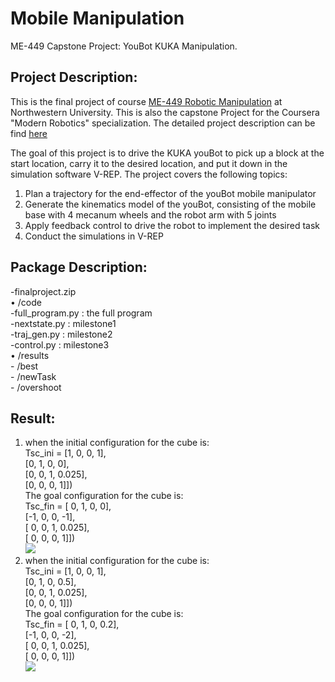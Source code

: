 # Mobile Manipulation
ME-449 Capstone Project: YouBot KUKA Manipulation. 

## Project Description:

This is the final project of course [ME-449 Robotic Manipulation](http://hades.mech.northwestern.edu/index.php/ME_449_Robotic_Manipulation) at Northwestern University. This is also the capstone Project for the Coursera "Modern Robotics" specialization. The detailed project description can be find [here](http://hades.mech.northwestern.edu/index.php/Mobile_Manipulation_Capstone#Milestone_1:_youBot_Kinematics_Simulator_and_csv_Output)

The goal of this project is to drive the KUKA youBot to pick up a block at the start location, carry it to the desired location, and put it down in the simulation software V-REP. The project covers the following topics:<br>
1. Plan a trajectory for the end-effector of the youBot mobile manipulator<br>
2. Generate the kinematics model of the youBot, consisting of the mobile base with 4 mecanum wheels and the robot arm with 5 joints<br>
3. Apply feedback control to drive the robot to implement the desired task<br>
4. Conduct the simulations in V-REP

## Package Description:
-finalproject.zip<br>
    • /code<br>
        -full_program.py : the full program<br>
        -nextstate.py : milestone1<br>
        -traj_gen.py : milestone2<br>
        -control.py : milestone3<br>
    • /results<br>
        - /best<br>
        - /newTask<br>
        - /overshoot<br>
## Result:

1. when the initial configuration for the cube is:<br>
Tsc_ini = 
[1, 0, 0,     1],<br>
[0, 1, 0,     0],<br>
[0, 0, 1, 0.025],<br>
[0, 0, 0,     1]])<br>
The goal configuration for the cube is:<br>
Tsc_fin =
[ 0, 1, 0,     0],<br>
[-1, 0, 0,    -1],<br>
[ 0, 0, 1, 0.025],<br>
[ 0, 0, 0,     1]])<br>
![](/results/overshoot/overshoot.gif)
2. when the initial configuration for the cube is:<br>
Tsc_ini = 
[1, 0, 0,     1],<br>
[0, 1, 0,     0.5],<br>
[0, 0, 1, 0.025],<br>
[0, 0, 0,     1]])<br>
The goal configuration for the cube is:<br>
Tsc_fin =
[ 0, 1, 0,     0.2],<br>
[-1, 0, 0,    -2],<br>
[ 0, 0, 1, 0.025],<br>
[ 0, 0, 0,     1]])<br>
![](/results/newTask/newtask.gif)


